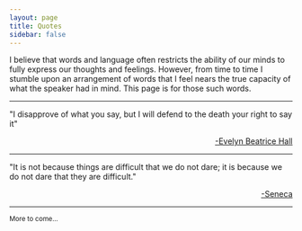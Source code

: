 ```yaml
---
layout: page
title: Quotes
sidebar: false
---
```

I believe that words and language often restricts the ability of our minds to fully express our thoughts and feelings. 
However, from time to time I stumble upon an arrangement of words that I feel nears the true 
capacity of what the speaker had in mind. This page is for those such words.

-------------------

"I disapprove of what you say, but I will defend to the death your right to say it"

<p style='text-align: right;'><a href="http://en.wikipedia.org/wiki/Evelyn_Beatrice_Hall">-Evelyn Beatrice Hall</a></p>

-------------------

"It is not because things are difficult that we do not dare; it is because we do not dare that they are difficult."

<p style='text-align: right;'><a href="http://en.wikipedia.org/wiki/Seneca_the_Younger">-Seneca</a></p>

-----------------

<small>More to come...</small>
